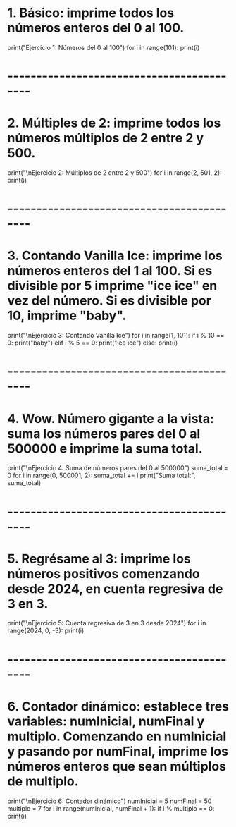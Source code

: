 # 1. Básico: imprime todos los números enteros del 0 al 100.
print("Ejercicio 1: Números del 0 al 100")
for i in range(101):
    print(i)

# ------------------------------------------
# 2. Múltiples de 2: imprime todos los números múltiplos de 2 entre 2 y 500.
print("\nEjercicio 2: Múltiplos de 2 entre 2 y 500")
for i in range(2, 501, 2):
    print(i)

# ------------------------------------------
# 3. Contando Vanilla Ice: imprime los números enteros del 1 al 100. Si es divisible por 5 imprime "ice ice" en vez del número. Si es divisible por 10, imprime "baby".
print("\nEjercicio 3: Contando Vanilla Ice")
for i in range(1, 101):
    if i % 10 == 0:
        print("baby")
    elif i % 5 == 0:
        print("ice ice")
    else:
        print(i)

# ------------------------------------------
# 4. Wow. Número gigante a la vista: suma los números pares del 0 al 500000 e imprime la suma total.
print("\nEjercicio 4: Suma de números pares del 0 al 500000")
suma_total = 0
for i in range(0, 500001, 2):
    suma_total += i
print("Suma total:", suma_total)

# ------------------------------------------
# 5. Regrésame al 3: imprime los números positivos comenzando desde 2024, en cuenta regresiva de 3 en 3.
print("\nEjercicio 5: Cuenta regresiva de 3 en 3 desde 2024")
for i in range(2024, 0, -3):
    print(i)

# ------------------------------------------
# 6. Contador dinámico: establece tres variables: numInicial, numFinal y multiplo. Comenzando en numInicial y pasando por numFinal, imprime los números enteros que sean múltiplos de multiplo.
print("\nEjercicio 6: Contador dinámico")
numInicial = 5
numFinal = 50
multiplo = 7
for i in range(numInicial, numFinal + 1):
    if i % multiplo == 0:
        print(i)
